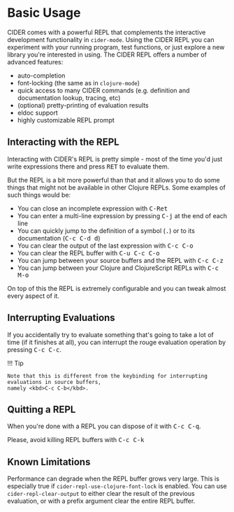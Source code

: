 # Basic Usage

CIDER comes with a powerful REPL that complements the interactive
development functionality in `cider-mode`. Using the CIDER REPL you
can experiment with your running program, test functions, or just
explore a new library you're interested in using. The CIDER REPL offers a number of advanced features:

* auto-completion
* font-locking (the same as in `clojure-mode`)
* quick access to many CIDER commands (e.g. definition and documentation lookup, tracing, etc)
* (optional) pretty-printing of evaluation results
* eldoc support
* highly customizable REPL prompt

## Interacting with the REPL

Interacting with CIDER's REPL is pretty simple - most of the time
you'd just write expressions there and press <kbd>RET</kbd> to
evaluate them.

But the REPL is a bit more powerful than that and it allows you to do some things that might not be available in
other Clojure REPLs. Some examples of such things would be:

* You can close an incomplete expression with <kbd>C-Ret</kbd>
* You can enter a multi-line expression by pressing <kbd>C-j</kbd> at the end of each line
* You can quickly jump to the definition of a symbol (<kbd>.</kbd>) or to its documentation (<kbd>C-c C-d d</kbd>)
* You can clear the output of the last expression with <kbd>C-c C-o</kbd>
* You can clear the REPL buffer with <kbd>C-u C-c C-o</kbd>
* You can jump between your source buffers and the REPL with <kbd>C-c C-z</kbd>
* You can jump between your Clojure and ClojureScript REPLs with <kbd>C-c M-o</kbd>

On top of this the REPL is extremely configurable and you can tweak almost every aspect of it.

## Interrupting Evaluations

If you accidentally try to evaluate something that's going to take a lot of time (if it finishes at all), you
can interrupt the rouge evaluation operation by pressing <kbd>C-c C-c</kbd>.

!!! Tip

    Note that this is different from the keybinding for interrupting evaluations in source buffers,
    namely <kbd>C-c C-b</kbd>.

## Quitting a REPL

When you're done with a REPL you can dispose of it with <kbd>C-c C-q</kbd>.

Please, avoid killing REPL buffers with <kbd>C-c C-k</kbd>

## Known Limitations

Performance can degrade when the REPL buffer grows very large. This is
especially true if `cider-repl-use-clojure-font-lock` is enabled. You can use
`cider-repl-clear-output` to either clear the result of the previous evaluation,
or with a prefix argument clear the entire REPL buffer.

